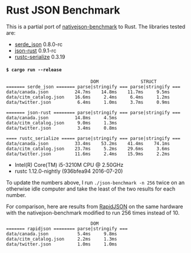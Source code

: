 # Rust JSON Benchmark

This is a partial port of
[nativejson-benchmark](https://github.com/miloyip/nativejson-benchmark)
to Rust. The libraries tested are:

- [serde\_json](https://github.com/serde-rs/json) 0.8.0-rc
- [json-rust](https://github.com/maciejhirsz/json-rust) 0.9.1-rc
- [rustc-serialize](https://github.com/rust-lang-nursery/rustc-serialize) 0.3.19

#### `$ cargo run --release`

```
                                DOM                STRUCT
======= serde_json ======= parse|stringify === parse|stringify ===
data/canada.json          24.7ms    14.8ms    11.7ms     9.5ms
data/citm_catalog.json    16.6ms     2.4ms     6.4ms     1.2ms
data/twitter.json          6.4ms     1.0ms     3.7ms     0.9ms

======= json-rust ======== parse|stringify === parse|stringify ===
data/canada.json          14.8ms     4.5ms
data/citm_catalog.json     9.0ms     1.3ms
data/twitter.json          3.4ms     0.8ms

==== rustc_serialize ===== parse|stringify === parse|stringify ===
data/canada.json          33.4ms    53.2ms    41.4ms    74.1ms
data/citm_catalog.json    23.7ms     5.2ms    29.6ms     3.6ms
data/twitter.json         11.6ms     2.4ms    15.9ms     2.2ms
```

- Intel(R) Core(TM) i5-3210M CPU @ 2.50GHz
- rustc 1.12.0-nightly (936bfea94 2016-07-20)

To update the numbers above, I run `./json-benchmark -n 256` twice on an
otherwise idle computer and take the least of the two results for each number.

For comparison, here are results from
[RapidJSON](https://github.com/miloyip/rapidjson) on the same hardware with the
nativejson-benchmark modified to run 256 times instead of 10.

```
                                DOM
======= rapidjson ======== parse|stringify ===
data/canada.json           5.4ms     9.8ms
data/citm_catalog.json     2.2ms     1.3ms
data/twitter.json          1.0ms     1.0ms
```
